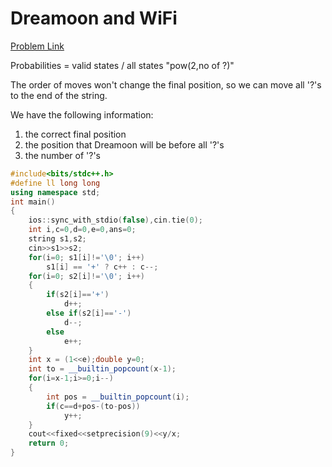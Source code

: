 #  Dreamoon and WiFi

[Problem Link](https://codeforces.com/problemset/problem/476/B)


Probabilities = valid states / all states "pow(2,no of ?)"

The order of moves won't change the final position, so we can move all '?'s to the end of the string.

We have the following information:

1) the correct final position
2) the position that Dreamoon will be before all '?'s
3) the number of '?'s

```cpp
#include<bits/stdc++.h>
#define ll long long
using namespace std;
int main()
{
    ios::sync_with_stdio(false),cin.tie(0);
    int i,c=0,d=0,e=0,ans=0;
    string s1,s2;
    cin>>s1>>s2;
    for(i=0; s1[i]!='\0'; i++)
        s1[i] == '+' ? c++ : c--;
    for(i=0; s2[i]!='\0'; i++)
    {
        if(s2[i]=='+')
            d++;
        else if(s2[i]=='-')
            d--;
        else
            e++;
    }
    int x = (1<<e);double y=0;
    int to = __builtin_popcount(x-1);
    for(i=x-1;i>=0;i--)
    {
        int pos = __builtin_popcount(i);
        if(c==d+pos-(to-pos))
            y++;
    }
    cout<<fixed<<setprecision(9)<<y/x;
    return 0;
}
```
